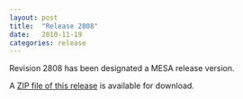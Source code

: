 ```yaml
---
layout: post
title:  "Release 2808"
date:   2010-11-19
categories: release
---
```


Revision 2808 has been designated a MESA release version.


A [ZIP file of this release][zip] is available for download.

[zip]:http://sourceforge.net/projects/mesa/files/releases/mesa-r2808.zip/download
